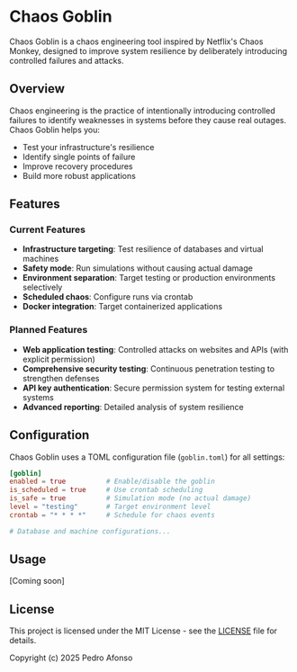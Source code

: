 # Chaos Goblin

Chaos Goblin is a chaos engineering tool inspired by Netflix's Chaos Monkey, designed to improve system resilience by deliberately introducing controlled failures and attacks.

## Overview

Chaos engineering is the practice of intentionally introducing controlled failures to identify weaknesses in systems before they cause real outages. Chaos Goblin helps you:

- Test your infrastructure's resilience
- Identify single points of failure
- Improve recovery procedures
- Build more robust applications

## Features

### Current Features
- **Infrastructure targeting**: Test resilience of databases and virtual machines
- **Safety mode**: Run simulations without causing actual damage
- **Environment separation**: Target testing or production environments selectively
- **Scheduled chaos**: Configure runs via crontab
- **Docker integration**: Target containerized applications

### Planned Features
- **Web application testing**: Controlled attacks on websites and APIs (with explicit permission)
- **Comprehensive security testing**: Continuous penetration testing to strengthen defenses
- **API key authentication**: Secure permission system for testing external systems
- **Advanced reporting**: Detailed analysis of system resilience

## Configuration

Chaos Goblin uses a TOML configuration file (`goblin.toml`) for all settings:

```toml
[goblin]
enabled = true          # Enable/disable the goblin
is_scheduled = true     # Use crontab scheduling
is_safe = true          # Simulation mode (no actual damage)
level = "testing"       # Target environment level
crontab = "* * * *"     # Schedule for chaos events

# Database and machine configurations...
```

## Usage

[Coming soon]

## License

This project is licensed under the MIT License - see the [LICENSE](LICENSE) file for details.

Copyright (c) 2025 Pedro Afonso